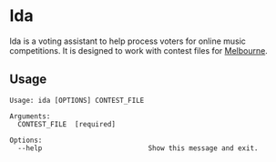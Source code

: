 # Ida

Ida is a voting assistant to help process voters for online music competitions. It is designed to work with contest
files for [Melbourne](https://github.com/Iune/melbourne).

## Usage

```
Usage: ida [OPTIONS] CONTEST_FILE

Arguments:
  CONTEST_FILE  [required]

Options:
  --help                          Show this message and exit.
```
